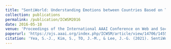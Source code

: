 ```yaml
---
title: "SentiWorld: Understanding Emotions between Countries Based on Tweets"
collection: publications
permalink: /publication/ICWSM2016
date: 2016-05-18
venue: 'Proceedings of the International AAAI Conference on Web and Social Media'
paperurl: 'https://ojs.aaai.org/index.php/ICWSM/article/view/14706/14555'
citation: 'Yea, S.-J., Kim, S., TO, J.-M., & Lee, J.-G. (2021). SentiWorld: Understanding Emotions between Countries Based on Tweets. Proceedings of the International AAAI Conference on Web and Social Media, 10(1), 762-763.'
---
```

